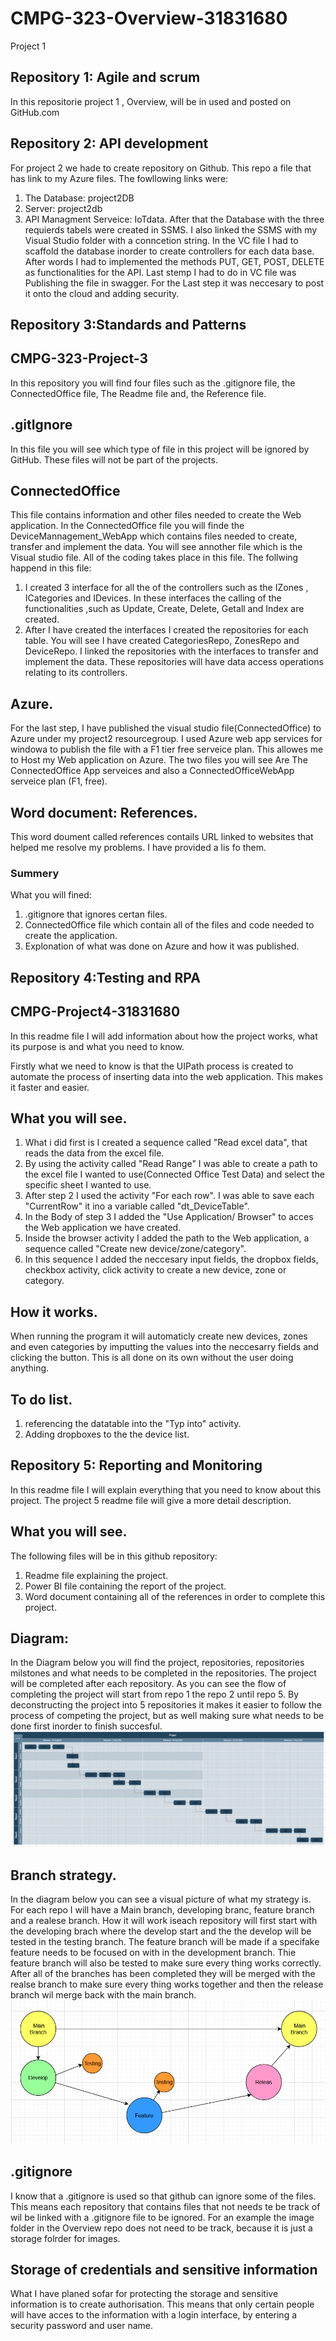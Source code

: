 # CMPG-323-Overview-31831680
Project 1

 ## Repository 1: Agile and scrum 
 In this repositorie project 1 , Overview, will be in used and posted on GitHub.com

 ## Repository 2: API development
 For project 2 we hade to create repository on Github. This repo a file that has link to my Azure files.
 The fowllowing links were:
 1. The Database: project2DB
 2. Server: project2db
 3. API Managment Serveice: IoTdata.
 After that the Database with the three requierds tabels were created in SSMS. I also linked the SSMS with my Visual Studio folder with a conncetion string. In the VC file I had to scaffold the database inorder to create controllers for each data base. After words I had to implemented the methods PUT, GET, POST, DELETE  as functionalities for the API. Last stemp I had to do in VC file was Publishing the file in swagger.
 For the Last step it was neccesary to post it onto the cloud and adding security.

 ## Repository 3:Standards and Patterns
 ## CMPG-323-Project-3
In this repository you will find four files such as the .gitignore file, the ConnectedOffice file, The Readme file and, the Reference file.

## .gitIgnore
In this file  you will see which type of file in this project will be ignored by GitHub. These files will not be part of the projects.

## ConnectedOffice
This file contains information and other files needed to create the Web application. In the ConnectedOffice file you will finde the DeviceMannagement_WebApp which contains files needed to create, transfer and implement the data. You will see annother file which is the Visual studio file. All of the coding takes place in this file. The follwing happend in this file:
1. I created 3 interface for all the of the controllers such as the IZones , ICategories and IDevices. In these interfaces the calling of the functionalities ,such as Update, Create, Delete, Getall and Index are created. 
2. After I have created the interfaces I created the repositories for each table. You will see I have created CategoriesRepo, ZonesRepo and DeviceRepo. I linked the repositories with the interfaces to transfer and implement the data. These repositories will have data access operations relating to its controllers.

## Azure.
For the last step, I have published the visual studio file(ConnectedOffice) to Azure under my project2 resourcegroup. I used Azure web app services for windowa to publish the file with a F1 tier free serveice plan. This allowes me to Host my Web application on Azure. The two files you will see Are The ConnectedOffice App serveices and also a ConnectedOfficeWebApp serveice plan (F1, free).

## Word document: References.
This word doument called references contails URL linked to websites that helped me resolve my problems. I have provided a lis fo them.

### Summery
What you will fined:
1. .gitignore that ignores certan files.
2. ConnectedOffice file which contain all of the files and code needed to create the application.
3. Explonation of what was done on Azure and how it was published.

 ## Repository 4:Testing and RPA
 ## CMPG-Project4-31831680
In this readme file I will add information about how the project works, what its purpose is and what you need to know.


Firstly what we need to know is that the UIPath process is created to automate the process of inserting data into the web application. This makes it faster and easier.

## What you will see.
1. What i did first is I created a sequence called "Read excel data", that reads the data from the excel file.
2. By using the activity called "Read Range" I was able to create a path to the excel file I wanted to use(Connected Office Test Data) and select the specific sheet I wanted to use.
3. After step 2 I used the activity "For each row". I was able to save each "CurrentRow" it ino a variable called "dt_DeviceTable".
4. In the Body of step 3 I added the "Use Application/ Browser" to acces the Web application we have created.
5. Inside the browser activity I added the path to the Web application, a sequence called "Create new device/zone/category".
6. In this sequence I added the neccesary input fields, the dropbox fields, checkbox activity, click activity to create a new device, zone or category.

## How it works.
When running the program it will automaticly create new devices, zones and even categories by imputting the values into the neccesarry fields and clicking the button. This is all done on its own without the user doing anything.

## To do list.
1. referencing the datatable into the "Typ into" activity.
2. Adding dropboxes to the the device list.


## Repository 5: Reporting and Monitoring
 In this readme file I will explain everything that you need to know about this project. The project 5 readme file will give a more detail description.
## What you will see.
The following files will be in this github repository:
1. Readme file explaining the project.
2. Power BI file containing the report of the project.
3. Word document containing all of the references in order to complete this project.

 
 ## Diagram:
 In the Diagram below you will find the project, repositories, repositories milstones and what needs to be completed in the repositories.
 The project will be completed after each repository. As you can see the flow of completing the project will start from repo 1 the repo 2 until repo 5. By  deconstructing the project into 5 repositories it makes it easier to follow the process of competing the project, but as well making sure what needs to be done first inorder to finish succesful.
 ![](Image/Diagram.PNG)
 
 ## Branch strategy.
 In the diagram below you can see a visual picture of what my strategy is. For each repo I will have a Main branch, developing branc, feature branch and a realese branch. How  it will work iseach repository will first start with the developing brach where the develop start and the the develop will be tested in the  testing branch. The feature branch will be made if a specifake feature needs to be focused on with in the development branch. Thie feature branch will also be tested to make sure every thing works correctly. After all of the branches has been completed they will be merged with the realse branch to make sure every thing works together and then the release branch wil merge back with the main branch.
 ![](Image/BranchStrategy.PNG)
 
 ## .gitignore
 I know that a .gitignore is used so that github can ignore some of the files. This means each repository that contains files that not needs te be track of wil be linked with a .gitignore file to be ignored. For an example the image folder in the Overview repo does not need to be track, because it is just a storage folrder for images.

## Storage of credentials and sensitive information
What I have planed sofar for protecting the storage and sensitive information is to create authorisation. This means that only certain people will have acces to the information with a login interface, by entering a security password and user name.

